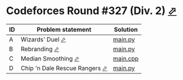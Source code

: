 # Codeforces Round #327 (Div. 2) [⬀](https://codeforces.com/contest/591)

| ID | Problem statement                                                                | Solution               |
|----|----------------------------------------------------------------------------------|------------------------|
| A  | Wizards' Duel [⬀](https://codeforces.com/problemset/problem/591/A)               | [main.py](A/main.py)   |
| B  | Rebranding [⬀](https://codeforces.com/problemset/problem/591/B)                  | [main.py](B/main.py)   |
| C  | Median Smoothing [⬀](https://codeforces.com/problemset/problem/590/A)            | [main.cpp](C/main.cpp) |
| D  | Chip 'n Dale Rescue Rangers [⬀](https://codeforces.com/problemset/problem/590/B) | [main.py](D/main.py)   |

